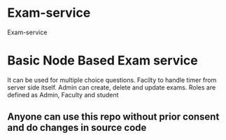 # Exam-service
 Exam-service


# Basic Node Based Exam service 
 It can be used for multiple choice questions.
 Facilty to handle timer from server side itself.
 Admin can create, delete and update exams.
 Roles are defined as Admin, Faculty and student
 
## Anyone can use this repo without prior consent and do changes in source code
